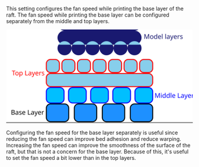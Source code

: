 This setting configures the fan speed while printing the base layer of the raft. The fan speed while printing the base layer can be configured separately from the middle and top layers.

![Where the base layer is located in the raft](../images/raft_dimensions_simplified.svg)

Configuring the fan speed for the base layer separately is useful since reducing the fan speed can improve bed adhesion and reduce warping. Increasing the fan speed can improve the smoothness of the surface of the raft, but that is not a concern for the base layer. Because of this, it's useful to set the fan speed a bit lower than in the top layers.
